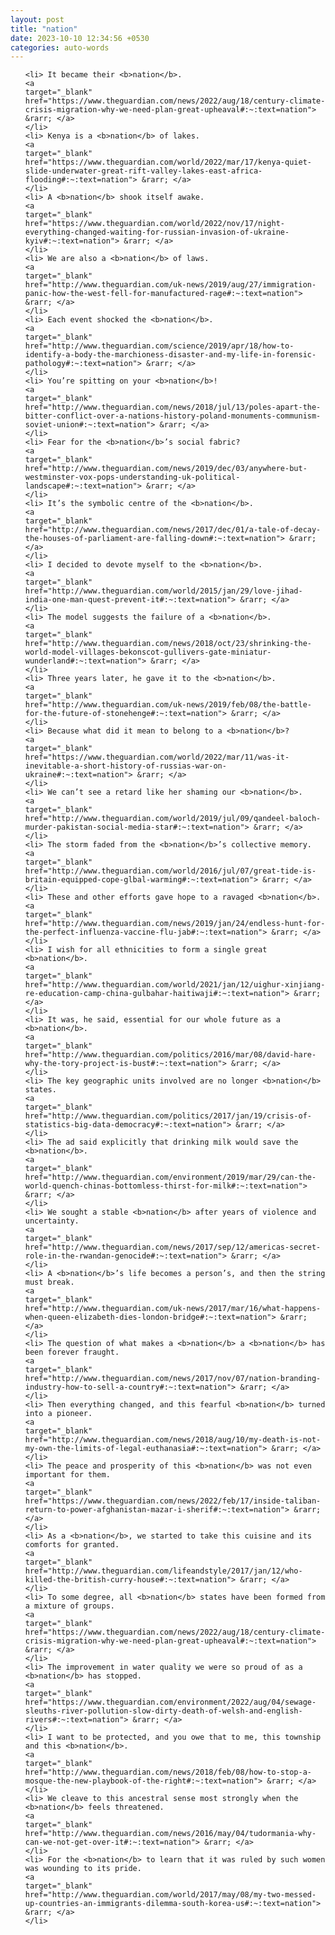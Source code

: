 ```yaml
---
layout: post
title: "nation"
date: 2023-10-10 12:34:56 +0530
categories: auto-words
---
```

<ol>

    <li> It became their <b>nation</b>.
    <a 
    target="_blank" 
    href="https://www.theguardian.com/news/2022/aug/18/century-climate-crisis-migration-why-we-need-plan-great-upheaval#:~:text=nation"> &rarr; </a>
    </li>
    <li> Kenya is a <b>nation</b> of lakes.
    <a 
    target="_blank" 
    href="https://www.theguardian.com/world/2022/mar/17/kenya-quiet-slide-underwater-great-rift-valley-lakes-east-africa-flooding#:~:text=nation"> &rarr; </a>
    </li>
    <li> A <b>nation</b> shook itself awake.
    <a 
    target="_blank" 
    href="https://www.theguardian.com/world/2022/nov/17/night-everything-changed-waiting-for-russian-invasion-of-ukraine-kyiv#:~:text=nation"> &rarr; </a>
    </li>
    <li> We are also a <b>nation</b> of laws.
    <a 
    target="_blank" 
    href="http://www.theguardian.com/uk-news/2019/aug/27/immigration-panic-how-the-west-fell-for-manufactured-rage#:~:text=nation"> &rarr; </a>
    </li>
    <li> Each event shocked the <b>nation</b>.
    <a 
    target="_blank" 
    href="http://www.theguardian.com/science/2019/apr/18/how-to-identify-a-body-the-marchioness-disaster-and-my-life-in-forensic-pathology#:~:text=nation"> &rarr; </a>
    </li>
    <li> You’re spitting on your <b>nation</b>!
    <a 
    target="_blank" 
    href="http://www.theguardian.com/news/2018/jul/13/poles-apart-the-bitter-conflict-over-a-nations-history-poland-monuments-communism-soviet-union#:~:text=nation"> &rarr; </a>
    </li>
    <li> Fear for the <b>nation</b>’s social fabric?
    <a 
    target="_blank" 
    href="http://www.theguardian.com/news/2019/dec/03/anywhere-but-westminster-vox-pops-understanding-uk-political-landscape#:~:text=nation"> &rarr; </a>
    </li>
    <li> It’s the symbolic centre of the <b>nation</b>.
    <a 
    target="_blank" 
    href="http://www.theguardian.com/news/2017/dec/01/a-tale-of-decay-the-houses-of-parliament-are-falling-down#:~:text=nation"> &rarr; </a>
    </li>
    <li> I decided to devote myself to the <b>nation</b>.
    <a 
    target="_blank" 
    href="http://www.theguardian.com/world/2015/jan/29/love-jihad-india-one-man-quest-prevent-it#:~:text=nation"> &rarr; </a>
    </li>
    <li> The model suggests the failure of a <b>nation</b>.
    <a 
    target="_blank" 
    href="http://www.theguardian.com/news/2018/oct/23/shrinking-the-world-model-villages-bekonscot-gullivers-gate-miniatur-wunderland#:~:text=nation"> &rarr; </a>
    </li>
    <li> Three years later, he gave it to the <b>nation</b>.
    <a 
    target="_blank" 
    href="http://www.theguardian.com/uk-news/2019/feb/08/the-battle-for-the-future-of-stonehenge#:~:text=nation"> &rarr; </a>
    </li>
    <li> Because what did it mean to belong to a <b>nation</b>?
    <a 
    target="_blank" 
    href="https://www.theguardian.com/world/2022/mar/11/was-it-inevitable-a-short-history-of-russias-war-on-ukraine#:~:text=nation"> &rarr; </a>
    </li>
    <li> We can’t see a retard like her shaming our <b>nation</b>.
    <a 
    target="_blank" 
    href="http://www.theguardian.com/world/2019/jul/09/qandeel-baloch-murder-pakistan-social-media-star#:~:text=nation"> &rarr; </a>
    </li>
    <li> The storm faded from the <b>nation</b>’s collective memory.
    <a 
    target="_blank" 
    href="http://www.theguardian.com/world/2016/jul/07/great-tide-is-britain-equipped-cope-glbal-warming#:~:text=nation"> &rarr; </a>
    </li>
    <li> These and other efforts gave hope to a ravaged <b>nation</b>.
    <a 
    target="_blank" 
    href="http://www.theguardian.com/news/2019/jan/24/endless-hunt-for-the-perfect-influenza-vaccine-flu-jab#:~:text=nation"> &rarr; </a>
    </li>
    <li> I wish for all ethnicities to form a single great <b>nation</b>.
    <a 
    target="_blank" 
    href="http://www.theguardian.com/world/2021/jan/12/uighur-xinjiang-re-education-camp-china-gulbahar-haitiwaji#:~:text=nation"> &rarr; </a>
    </li>
    <li> It was, he said, essential for our whole future as a <b>nation</b>.
    <a 
    target="_blank" 
    href="http://www.theguardian.com/politics/2016/mar/08/david-hare-why-the-tory-project-is-bust#:~:text=nation"> &rarr; </a>
    </li>
    <li> The key geographic units involved are no longer <b>nation</b> states.
    <a 
    target="_blank" 
    href="http://www.theguardian.com/politics/2017/jan/19/crisis-of-statistics-big-data-democracy#:~:text=nation"> &rarr; </a>
    </li>
    <li> The ad said explicitly that drinking milk would save the <b>nation</b>.
    <a 
    target="_blank" 
    href="http://www.theguardian.com/environment/2019/mar/29/can-the-world-quench-chinas-bottomless-thirst-for-milk#:~:text=nation"> &rarr; </a>
    </li>
    <li> We sought a stable <b>nation</b> after years of violence and uncertainty.
    <a 
    target="_blank" 
    href="http://www.theguardian.com/news/2017/sep/12/americas-secret-role-in-the-rwandan-genocide#:~:text=nation"> &rarr; </a>
    </li>
    <li> A <b>nation</b>’s life becomes a person’s, and then the string must break.
    <a 
    target="_blank" 
    href="http://www.theguardian.com/uk-news/2017/mar/16/what-happens-when-queen-elizabeth-dies-london-bridge#:~:text=nation"> &rarr; </a>
    </li>
    <li> The question of what makes a <b>nation</b> a <b>nation</b> has been forever fraught.
    <a 
    target="_blank" 
    href="http://www.theguardian.com/news/2017/nov/07/nation-branding-industry-how-to-sell-a-country#:~:text=nation"> &rarr; </a>
    </li>
    <li> Then everything changed, and this fearful <b>nation</b> turned into a pioneer.
    <a 
    target="_blank" 
    href="http://www.theguardian.com/news/2018/aug/10/my-death-is-not-my-own-the-limits-of-legal-euthanasia#:~:text=nation"> &rarr; </a>
    </li>
    <li> The peace and prosperity of this <b>nation</b> was not even important for them.
    <a 
    target="_blank" 
    href="https://www.theguardian.com/news/2022/feb/17/inside-taliban-return-to-power-afghanistan-mazar-i-sherif#:~:text=nation"> &rarr; </a>
    </li>
    <li> As a <b>nation</b>, we started to take this cuisine and its comforts for granted.
    <a 
    target="_blank" 
    href="http://www.theguardian.com/lifeandstyle/2017/jan/12/who-killed-the-british-curry-house#:~:text=nation"> &rarr; </a>
    </li>
    <li> To some degree, all <b>nation</b> states have been formed from a mixture of groups.
    <a 
    target="_blank" 
    href="https://www.theguardian.com/news/2022/aug/18/century-climate-crisis-migration-why-we-need-plan-great-upheaval#:~:text=nation"> &rarr; </a>
    </li>
    <li> The improvement in water quality we were so proud of as a <b>nation</b> has stopped.
    <a 
    target="_blank" 
    href="https://www.theguardian.com/environment/2022/aug/04/sewage-sleuths-river-pollution-slow-dirty-death-of-welsh-and-english-rivers#:~:text=nation"> &rarr; </a>
    </li>
    <li> I want to be protected, and you owe that to me, this township and this <b>nation</b>.
    <a 
    target="_blank" 
    href="http://www.theguardian.com/news/2018/feb/08/how-to-stop-a-mosque-the-new-playbook-of-the-right#:~:text=nation"> &rarr; </a>
    </li>
    <li> We cleave to this ancestral sense most strongly when the <b>nation</b> feels threatened.
    <a 
    target="_blank" 
    href="http://www.theguardian.com/news/2016/may/04/tudormania-why-can-we-not-get-over-it#:~:text=nation"> &rarr; </a>
    </li>
    <li> For the <b>nation</b> to learn that it was ruled by such women was wounding to its pride.
    <a 
    target="_blank" 
    href="http://www.theguardian.com/world/2017/may/08/my-two-messed-up-countries-an-immigrants-dilemma-south-korea-us#:~:text=nation"> &rarr; </a>
    </li>